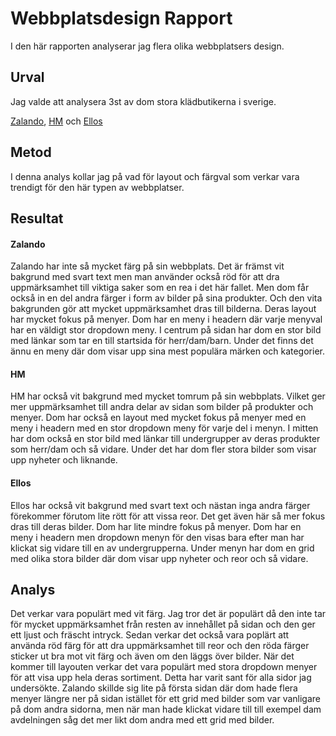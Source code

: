 Webbplatsdesign Rapport
=======================

I den här rapporten analyserar jag flera olika webbplatsers design.

Urval
-----------------------

Jag valde att analysera 3st av dom stora klädbutikerna i sverige.

[Zalando](https://www.zalando.se/), [HM](https://www2.hm.com/sv_se/index.html) och [Ellos](https://www.ellos.se/)

Metod
-----------------------

I denna analys kollar jag på vad för layout och färgval som verkar vara trendigt för den här typen av webbplatser.

Resultat
-----------------------

####  Zalando

Zalando har inte så mycket färg på sin webbplats. Det är främst vit bakgrund med svart text men man använder också röd för att dra uppmärksamhet till viktiga saker som en rea i det här fallet. Men dom får också in en del andra färger i form av bilder på sina produkter. Och den vita bakgrunden gör att mycket uppmärksamhet dras till bilderna. Deras layout har mycket fokus på menyer. Dom har en meny i headern där varje menyval har en väldigt stor dropdown meny. I centrum på sidan har dom en stor bild med länkar som tar en till startsida för herr/dam/barn. Under det finns det ännu en meny där dom visar upp sina mest populära märken och kategorier.

#### HM

HM har också vit bakgrund med mycket tomrum på sin webbplats. Vilket ger mer uppmärksamhet till andra delar av sidan som bilder på produkter och menyer. Dom har också en layout med mycket fokus på menyer med en meny i headern med en stor dropdown meny för varje del i menyn. I mitten har dom också en stor bild med länkar till undergrupper av deras produkter som herr/dam och så vidare. Under det har dom fler stora bilder som visar upp nyheter och liknande.

#### Ellos

Ellos har också vit bakgrund med svart text och nästan inga andra färger förekommer förutom lite rött för att vissa reor. Det get även här så mer fokus dras till deras bilder. Dom har lite mindre fokus på menyer. Dom har en meny i headern men dropdown menyn för den visas bara efter man har klickat sig vidare till en av undergrupperna. Under menyn har dom en grid med olika stora bilder där dom visar upp nyheter och reor och så vidare.


Analys
-----------------------

Det verkar vara populärt med vit färg. Jag tror det är populärt då den inte tar för mycket uppmärksamhet från resten av innehållet på sidan och den ger ett ljust och fräscht intryck. Sedan verkar det också vara poplärt att använda röd färg för att dra uppmärksamhet till reor och den röda färger sticker ut bra mot vit färg och även om den läggs över bilder. När det kommer till layouten verkar det vara populärt med stora dropdown menyer för att visa upp hela deras sortiment. Detta har varit sant för alla sidor jag undersökte. Zalando skillde sig lite på första sidan där dom hade flera menyer längre ner på sidan istället för ett grid med bilder som var vanligare på dom andra sidorna, men när man hade klickat vidare till till exempel dam avdelningen såg det mer likt dom andra med ett grid med bilder.

